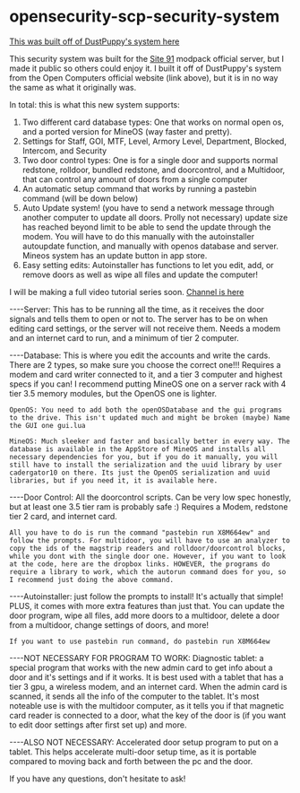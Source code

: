 # opensecurity-scp-security-system

<a href="https://oc.cil.li/topic/994-security-system-for-opensecurity">This was built off of DustPuppy's system here</a>

This security system was built for the <a href="https://www.technicpack.net/modpack/site-91.1622979">Site 91</a> modpack official server, but I made it public so others could enjoy it.
I built it off of DustPuppy's system from the Open Computers official website (link above), but it is in no way the same as what it originally was.

In total: this is what this new system supports:

<ol>
  <li>Two different card database types: One that works on normal open os, and a ported version for MineOS (way faster and pretty).</li>
  <li>Settings for Staff, GOI, MTF, Level, Armory Level, Department, Blocked, Intercom, and Security</li>
  <li>Two door control types: One is for a single door and supports normal redstone, rolldoor, bundled redstone, and doorcontrol, and a Multidoor, that can control any amount of doors from a single computer</li>
  <li>An automatic setup command that works by running a pastebin command (will be down below)</li>
  <li>Auto Update system! (you have to send a network message through another computer to update all doors. Prolly not necessary) update size has reached beyond limit to be able to send the update through the modem. You will have to do this manually with the autoinstaller autoupdate function, and manually with openos database and server. Mineos system has an update button in app store.</li>
  <li>Easy setting edits: Autoinstaller has functions to let you edit, add, or remove doors as well as wipe all files and update the computer!</li>
</ol>

I will be making a full video tutorial series soon. <a href="https://www.youtube.com/channel/UCC492g_YuYcWKRIeQD3kqdQ">Channel is here</a>

----Server: This has to be running all the time, as it receives the door signals and tells them to open or not to. The server has to be on when editing card settings, or the server will not receive them. Needs a modem and an internet card to run, and a minimum of tier 2 computer.

----Database: This is where you edit the accounts and write the cards. There are 2 types, so make sure you choose the correct one!!! Requires a modem and card writer connected to it, and a tier 3 computer and highest specs if you can! I recommend putting MineOS one on a server rack with 4 tier 3.5 memory modules, but the OpenOS one is lighter.

    OpenOS: You need to add both the openOSDatabase and the gui programs to the drive. This isn't updated much and might be broken (maybe) Name the GUI one gui.lua

    MineOS: Much sleeker and faster and basically better in every way. The database is available in the AppStore of MineOS and installs all necessary dependencies for you, but if you do it manually, you will still have to install the serialization and the uuid library by user cadergator10 on there. Its just the OpenOS serialization and uuid libraries, but if you need it, it is available here.

----Door Control: All the doorcontrol scripts. Can be very low spec honestly, but at least one 3.5 tier ram is probably safe :) Requires a Modem, redstone tier 2 card, and internet card.

    All you have to do is run the command "pastebin run X8M664ew" and follow the prompts. For multidoor, you will have to use an analyzer to copy the ids of the magstrip readers and rolldoor/doorcontrol blocks, while you dont with the single door one. However, if you want to look at the code, here are the dropbox links. HOWEVER, the programs do require a library to work, which the autorun command does for you, so I recommend just doing the above command.

----Autoinstaller: just follow the prompts to install! It's actually that simple! PLUS, it comes with more extra features than just that. You can update the door program, wipe all files, add more doors to a multidoor, delete a door from a multidoor, change settings of doors, and more!
 
    If you want to use pastebin run command, do pastebin run X8M664ew

----NOT NECESSARY FOR PROGRAM TO WORK: Diagnostic tablet: a special program that works with the new admin card to get info about a door and it's settings and if it works. It is best used with a tablet that has a tier 3 gpu, a wireless modem, and an internet card. When the admin card is scanned, it sends all the info of the computer to the tablet. It's most noteable use is with the multidoor computer, as it tells you if that magnetic card reader is connected to a door, what the key of the door is (if you want to edit door settings after first set up) and more.

----ALSO NOT NECESSARY: Accelerated door setup program to put on a tablet. This helps accelerate multi-door setup time, as it is portable compared to moving back and forth between the pc and the door.

If you have any questions, don't hesitate to ask!
